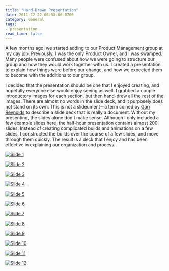 ```yaml
---
title: "Hand-Drawn Presentation"
date: 2011-12-22 06:53:06-0700
category: General
tags:
- presentation
read_time: false
---
```


A few months ago, we started adding to our Product Management group at my day job. Previously, I was the only Product Owner, and I was swamped. Many people were confused about how we were going to structure our group and how they would work together with us. I created a presentation to explain how things were before our change, and how we expected them to become with the additions to our group.

I decided that the presentation should be one that I enjoyed creating, and hopefully everyone else would enjoy seeing as well. I grabbed a couple introductory images for each section, but then hand-drew all the rest of the images. There are almost no words in the slide deck, and it purposely does not stand on its own. This is not a slideument—a term coined by [Garr Reynolds](http://www.presentationzen.com) to describe a slide deck that is really a document. Without my presenting, the slides alone don't make sense. Although I only included a few example slides here, the half-hour presentation contains almost 200 slides. Instead of creating complicated builds and animations on a few slides, I constructed the builds over the course of a few slides, and move through them quickly. The result is a deck that I enjoy and has been effective in explaining our organization and process.

[![Slide 1](https://media.bennorris.com/images/bennorris/uploads/2019/89ae504981.jpg "Slide 1")](https://media.bennorris.com/images/bennorris/uploads/2019/89ae504981.jpg)

[![Slide 2](https://media.bennorris.com/images/bennorris/uploads/2019/28252e7520.jpg "Slide 2")](https://media.bennorris.com/images/bennorris/uploads/2019/28252e7520.jpg)

[![Slide 3](https://media.bennorris.com/images/bennorris/uploads/2019/d95c8a2588.jpg "Slide 3")](https://media.bennorris.com/images/bennorris/uploads/2019/d95c8a2588.jpg)

[![Slide 4](https://media.bennorris.com/images/bennorris/uploads/2019/52f864cb7b.jpg "Slide 4")](https://media.bennorris.com/images/bennorris/uploads/2019/52f864cb7b.jpg)

[![Slide 5](https://media.bennorris.com/images/bennorris/uploads/2019/6815f3e422.jpg "Slide 5")](https://media.bennorris.com/images/bennorris/uploads/2019/6815f3e422.jpg)

[![Slide 6](https://media.bennorris.com/images/bennorris/uploads/2019/0ebfb15d0c.jpg "Slide 6")](https://media.bennorris.com/images/bennorris/uploads/2019/0ebfb15d0c.jpg)

[![Slide 7](https://media.bennorris.com/images/bennorris/uploads/2019/55e56066cc.jpg "Slide 7")](https://media.bennorris.com/images/bennorris/uploads/2019/55e56066cc.jpg)

[![Slide 8](https://media.bennorris.com/images/bennorris/uploads/2019/eee7973e50.jpg "Slide 8")](https://media.bennorris.com/images/bennorris/uploads/2019/eee7973e50.jpg)

[![Slide 9](https://media.bennorris.com/images/bennorris/uploads/2019/859a87a228.jpg "Slide 9")](https://media.bennorris.com/images/bennorris/uploads/2019/859a87a228.jpg)

[![Slide 10](https://media.bennorris.com/images/bennorris/uploads/2019/9a41a9e1a6.jpg "Slide 10")](https://media.bennorris.com/images/bennorris/uploads/2019/9a41a9e1a6.jpg)

[![Slide 11](https://media.bennorris.com/images/bennorris/uploads/2019/6b4e423760.jpg "Slide 11")](https://media.bennorris.com/images/bennorris/uploads/2019/6b4e423760.jpg)

[![Slide 12](https://media.bennorris.com/images/bennorris/uploads/2019/ad3ba379fd.jpg "Slide 12")](https://media.bennorris.com/images/bennorris/uploads/2019/ad3ba379fd.jpg)
